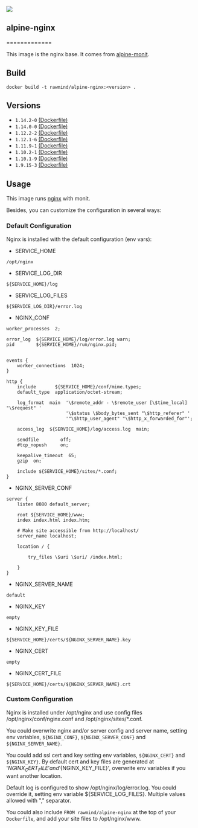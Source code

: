 [![](https://images.microbadger.com/badges/image/rawmind/alpine-nginx.svg)](https://microbadger.com/images/rawmind/alpine-nginx "Get your own image badge on microbadger.com")

## alpine-nginx
=============

This image is the nginx base. It comes from [alpine-monit][alpine-monit].

## Build

```
docker build -t rawmind/alpine-nginx:<version> .
```

## Versions

- `1.14.2-0` [(Dockerfile)](https://github.com/rawmind0/alpine-nginx/blob/1.14.2-0/Dockerfile)
- `1.14.0-0` [(Dockerfile)](https://github.com/rawmind0/alpine-nginx/blob/1.14.0-0/Dockerfile)
- `1.12.2-2` [(Dockerfile)](https://github.com/rawmind0/alpine-nginx/blob/1.12.2-2/Dockerfile)
- `1.12.1-6` [(Dockerfile)](https://github.com/rawmind0/alpine-nginx/blob/1.12.1-6/Dockerfile)
- `1.11.9-1` [(Dockerfile)](https://github.com/rawmind0/alpine-nginx/blob/1.11.9-1/Dockerfile)
- `1.10.2-1` [(Dockerfile)](https://github.com/rawmind0/alpine-nginx/blob/1.10.2-1/Dockerfile)
- `1.10.1-9` [(Dockerfile)](https://github.com/rawmind0/alpine-nginx/blob/1.10.1-9/Dockerfile)
- `1.9.15-3` [(Dockerfile)](https://github.com/rawmind0/alpine-nginx/blob/1.9.15-3/Dockerfile)


## Usage

This image runs [nginx][nginx] with monit.

Besides, you can customize the configuration in several ways:

### Default Configuration

Nginx is installed with the default configuration (env vars): 

- SERVICE_HOME
```
/opt/nginx
```

- SERVICE_LOG_DIR
```
${SERVICE_HOME}/log
```

- SERVICE_LOG_FILES
```
${SERVICE_LOG_DIR}/error.log
```

- NGINX_CONF

```
worker_processes  2;

error_log  ${SERVICE_HOME}/log/error.log warn;
pid        ${SERVICE_HOME}/run/nginx.pid;


events {
    worker_connections  1024;
}

http {
    include       ${SERVICE_HOME}/conf/mime.types;
    default_type  application/octet-stream;

    log_format  main  '\$remote_addr - \$remote_user [\$time_local] "\$request" '
                      '\$status \$body_bytes_sent "\$http_referer" '
                      '"\$http_user_agent" "\$http_x_forwarded_for"';

    access_log  ${SERVICE_HOME}/log/access.log  main;

    sendfile        off;
    #tcp_nopush     on;

    keepalive_timeout  65;
    gzip  on;

    include ${SERVICE_HOME}/sites/*.conf;
}
```

- NGINX_SERVER_CONF

```
server {
    listen 8080 default_server;

    root ${SERVICE_HOME}/www;
    index index.html index.htm;

    # Make site accessible from http://localhost/
    server_name localhost;

    location / {

        try_files \$uri \$uri/ /index.html;

    }
}
```

- NGINX_SERVER_NAME
```
default
```

- NGINX_KEY
```
empty
```

- NGINX_KEY_FILE
```
${SERVICE_HOME}/certs/${NGINX_SERVER_NAME}.key
```

- NGINX_CERT 
```
empty
```

- NGINX_CERT_FILE
```
${SERVICE_HOME}/certs/${NGINX_SERVER_NAME}.crt
```

### Custom Configuration

Nginx is installed under /opt/nginx and use config files /opt/nginx/conf/nginx.conf and /opt/nginx/sites/*.conf.

You could overwrite nginx and/or server config and server name, setting  env variables, `${NGINX_CONF}`, `${NGINX_SERVER_CONF}` and `${NGINX_SERVER_NAME}`.

You could add ssl cert and key setting env variables, `${NGINX_CERT}` and `${NGINX_KEY}`. By default cert and key files are generated at '${NGINX_CERT_FILE}' and '${NGINX_KEY_FILE}', overwrite env variables if you want another location.

Default log is configured to show /opt/nginx/log/error.log. You could override it, setting env variable ${SERVICE_LOG_FILES}. Multiple values allowed with "," separator.

You could also include `FROM rawmind/alpine-nginx` at the top of your `Dockerfile`, and add your site files to /opt/nginx/www.



[alpine-monit]: https://github.com/rawmind0/alpine-monit/
[nginx]: http://nginx.org/
